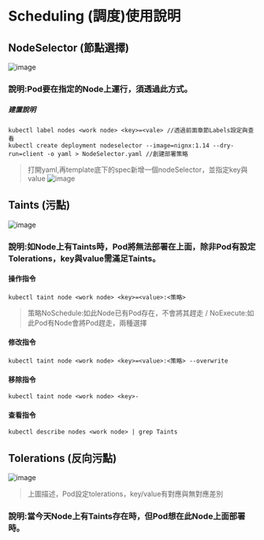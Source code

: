 # Scheduling (調度)使用說明
## NodeSelector (節點選擇)
![image](https://user-images.githubusercontent.com/39659664/223045866-6c756acc-0685-4c37-a041-79a631971308.png)
### 說明:Pod要在指定的Node上運行，須透過此方式。
##### 建置說明
    kubectl label nodes <work node> <key>=<vale> //透過前面章節Labels設定與查看
    kubectl create deployment nodeselector --image=nignx:1.14 --dry-run=client -o yaml > NodeSelector.yaml //創建部署策略
> 打開yaml,再template底下的spec新增一個nodeSelector，並指定key與value
![image](https://user-images.githubusercontent.com/39659664/223050664-0792fa78-bcb2-4459-81ef-9354a7ecb786.png)
## Taints (污點)
![image](https://user-images.githubusercontent.com/39659664/223072610-9031e728-d73e-4dbd-a279-b3744eeabf9c.png)
### 說明:如Node上有Taints時，Pod將無法部署在上面，除非Pod有設定Tolerations，key與value需滿足Taints。
#### 操作指令
    kubectl taint node <work node> <key>=<value>:<策略>
> 策略NoSchedule:如此Node已有Pod存在，不會將其趕走 / NoExecute:如此Pod有Node會將Pod趕走，兩種選擇
#### 修改指令
    kubectl taint node <work node> <key>=<value>:<策略> --overwrite
#### 移除指令
    kubectl taint node <work node> <key>-
#### 查看指令
    kubectl describe nodes <work node> | grep Taints
## Tolerations (反向污點)
![image](https://user-images.githubusercontent.com/39659664/223073507-ccc3346d-80e5-494c-80fa-387712206032.png)
> 上圖描述，Pod設定tolerations，key/value有對應與無對應差別
### 說明:當今天Node上有Taints存在時，但Pod想在此Node上面部署時。


